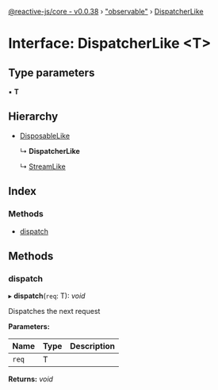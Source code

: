 [@reactive-js/core - v0.0.38](../README.md) › ["observable"](../modules/_observable_.md) › [DispatcherLike](_observable_.dispatcherlike.md)

# Interface: DispatcherLike <**T**>

## Type parameters

▪ **T**

## Hierarchy

* [DisposableLike](_disposable_.disposablelike.md)

  ↳ **DispatcherLike**

  ↳ [StreamLike](_observable_.streamlike.md)

## Index

### Methods

* [dispatch](_observable_.dispatcherlike.md#dispatch)

## Methods

###  dispatch

▸ **dispatch**(`req`: T): *void*

Dispatches the next request

**Parameters:**

Name | Type | Description |
------ | ------ | ------ |
`req` | T |   |

**Returns:** *void*
